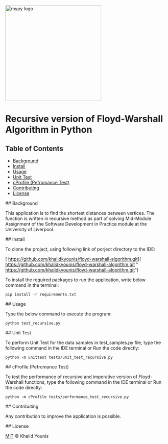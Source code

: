 <img src="https://www.liverpool.ac.uk/logo-size-test/full-colour.svg" alt="mypy logo" width="300px"/>

# Recursive version of Floyd-Warshall Algorithm in Python

## Table of Contents
- [Background](#background)
- [Install](#install)
- [Usage](#usage)
- [Unit Test](#unittest)
- [cProfile (Pefromance Test)](#cprofile)
- [Contributing](#contributing)
- [License](#license)

<a name="background"/>
## Background

This application is to find the shortest distances between vertices. The function is written in recursive method as part of solving Mid-Module Assignment of the Software Development in Practice module at the University of Liverpool.

<a name="install"/>
## Install

To clone the project, using following link of porject directory to the IDE:

   [ https://github.com/khalidkyounis/floyd-warshall-algorithm.git]( https://github.com/khalidkyounis/floyd-warshall-algorithm.git " https://github.com/khalidkyounis/floyd-warshall-algorithm.git")


To install the required packages to run the application, write below command in the terminal:

    pip install -r requirements.txt

<a name="usage"/>
## Usage

Type the below command to execute the program:

    python test_recursive.py

<a name="unittest"/>
## Unit Test

To perform Unit Test for the data samples in test_samples.py file, type the following command in the IDE terminal or Run the code directly:

    python -m unittest tests/unit_test_recursive.py

<a name="cprofile"/>
## cProfile (Pefromance Test)

To test the performance of recursive and imperative version of Floyd-Warshall functions, type the following command in the IDE terminal or Run the code directly:

    python -m cProfile tests/performance_test_recursive.py

<a name="contributing"/>
## Contributing

Any contribution to improve the application is possible.

<a name="license"/>
## License

[MIT](LICENSE) © Khalid Younis
